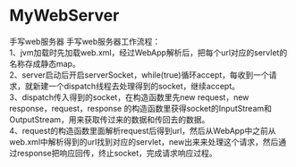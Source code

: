 # MyWebServer
手写web服务器
手写web服务器工作流程：<br>
    1、jvm加载时先加载web.xml，经过WebApp解析后，把每个url对应的servlet的名称存成静态map。<br>
    2、server启动后开启serverSocket，while(true)循环accept，每收到一个请求，就新建一个dispatch线程去处理得到的socket，继续accept。<br>
    3、dispatch传入得到的socket，在构造函数里先new request，new response，request，response 的构造函数里获得socket的InputStream和OutputStream，用来获取传过来的数据和传回去的数据。<br>
    4、request的构造函数里面解析request后得到url，然后从WebApp中之前从web.xml中解析得到的url找到对应的servlet，new出来来处理这个请求，然后通过response把响应回传，终止socket，完成请求响应过程。
